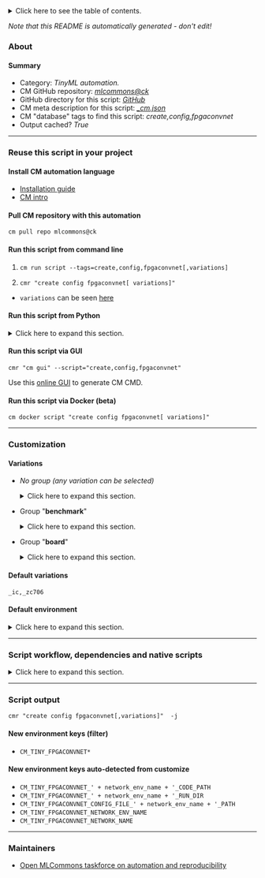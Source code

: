 <details>
<summary>Click here to see the table of contents.</summary>

* [About](#about)
* [Summary](#summary)
* [Reuse this script in your project](#reuse-this-script-in-your-project)
  * [ Install CM automation language](#install-cm-automation-language)
  * [ Check CM script flags](#check-cm-script-flags)
  * [ Run this script from command line](#run-this-script-from-command-line)
  * [ Run this script from Python](#run-this-script-from-python)
  * [ Run this script via GUI](#run-this-script-via-gui)
  * [ Run this script via Docker (beta)](#run-this-script-via-docker-(beta))
* [Customization](#customization)
  * [ Variations](#variations)
  * [ Default environment](#default-environment)
* [Script workflow, dependencies and native scripts](#script-workflow-dependencies-and-native-scripts)
* [Script output](#script-output)
* [New environment keys (filter)](#new-environment-keys-(filter))
* [New environment keys auto-detected from customize](#new-environment-keys-auto-detected-from-customize)
* [Maintainers](#maintainers)

</details>

*Note that this README is automatically generated - don't edit!*

### About

#### Summary

* Category: *TinyML automation.*
* CM GitHub repository: *[mlcommons@ck](https://github.com/mlcommons/ck/tree/master/cm-mlops)*
* GitHub directory for this script: *[GitHub](https://github.com/mlcommons/ck/tree/master/cm-mlops/script/create-fpgaconvnet-config-tinyml)*
* CM meta description for this script: *[_cm.json](_cm.json)*
* CM "database" tags to find this script: *create,config,fpgaconvnet*
* Output cached? *True*
___
### Reuse this script in your project

#### Install CM automation language

* [Installation guide](https://github.com/mlcommons/ck/blob/master/docs/installation.md)
* [CM intro](https://doi.org/10.5281/zenodo.8105339)

#### Pull CM repository with this automation

```cm pull repo mlcommons@ck```


#### Run this script from command line

1. `cm run script --tags=create,config,fpgaconvnet[,variations] `

2. `cmr "create config fpgaconvnet[ variations]" `

* `variations` can be seen [here](#variations)

#### Run this script from Python

<details>
<summary>Click here to expand this section.</summary>

```python

import cmind

r = cmind.access({'action':'run'
                  'automation':'script',
                  'tags':'create,config,fpgaconvnet'
                  'out':'con',
                  ...
                  (other input keys for this script)
                  ...
                 })

if r['return']>0:
    print (r['error'])

```

</details>


#### Run this script via GUI

```cmr "cm gui" --script="create,config,fpgaconvnet"```

Use this [online GUI](https://cKnowledge.org/cm-gui/?tags=create,config,fpgaconvnet) to generate CM CMD.

#### Run this script via Docker (beta)

`cm docker script "create config fpgaconvnet[ variations]" `

___
### Customization


#### Variations

  * *No group (any variation can be selected)*
    <details>
    <summary>Click here to expand this section.</summary>

    * `_zc706,ic`
      - Environment variables:
        - *CM_TINY_NETWORK_NAME*: `zc706-resnet`
      - Workflow:

    </details>


  * Group "**benchmark**"
    <details>
    <summary>Click here to expand this section.</summary>

    * **`_ic`** (default)
      - Workflow:

    </details>


  * Group "**board**"
    <details>
    <summary>Click here to expand this section.</summary>

    * **`_zc706`** (default)
      - Environment variables:
        - *CM_TINY_BOARD*: `zc706`
      - Workflow:

    </details>


#### Default variations

`_ic,_zc706`
#### Default environment

<details>
<summary>Click here to expand this section.</summary>

These keys can be updated via `--env.KEY=VALUE` or `env` dictionary in `@input.json` or using script flags.


</details>

___
### Script workflow, dependencies and native scripts

<details>
<summary>Click here to expand this section.</summary>

  1. ***Read "deps" on other CM scripts from [meta](https://github.com/mlcommons/ck/tree/master/cm-mlops/script/create-fpgaconvnet-config-tinyml/_cm.json)***
     * get,python3
       - CM script: [get-python3](https://github.com/mlcommons/ck/tree/master/cm-mlops/script/get-python3)
     * get,ml-model,tiny
       * CM names: `--adr.['ml-model']...`
       - CM script: [get-ml-model-tiny-resnet](https://github.com/mlcommons/ck/tree/master/cm-mlops/script/get-ml-model-tiny-resnet)
     * get,git,repo,_repo.https://github.com/mlcommons/submissions_tiny_v1.1
       - CM script: [get-git-repo](https://github.com/mlcommons/ck/tree/master/cm-mlops/script/get-git-repo)
  1. ***Run "preprocess" function from [customize.py](https://github.com/mlcommons/ck/tree/master/cm-mlops/script/create-fpgaconvnet-config-tinyml/customize.py)***
  1. Read "prehook_deps" on other CM scripts from [meta](https://github.com/mlcommons/ck/tree/master/cm-mlops/script/create-fpgaconvnet-config-tinyml/_cm.json)
  1. ***Run native script if exists***
     * [run.sh](https://github.com/mlcommons/ck/tree/master/cm-mlops/script/create-fpgaconvnet-config-tinyml/run.sh)
  1. Read "posthook_deps" on other CM scripts from [meta](https://github.com/mlcommons/ck/tree/master/cm-mlops/script/create-fpgaconvnet-config-tinyml/_cm.json)
  1. ***Run "postrocess" function from [customize.py](https://github.com/mlcommons/ck/tree/master/cm-mlops/script/create-fpgaconvnet-config-tinyml/customize.py)***
  1. Read "post_deps" on other CM scripts from [meta](https://github.com/mlcommons/ck/tree/master/cm-mlops/script/create-fpgaconvnet-config-tinyml/_cm.json)
</details>

___
### Script output
`cmr "create config fpgaconvnet[,variations]"  -j`
#### New environment keys (filter)

* `CM_TINY_FPGACONVNET*`
#### New environment keys auto-detected from customize

* `CM_TINY_FPGACONVNET_' + network_env_name + '_CODE_PATH`
* `CM_TINY_FPGACONVNET_' + network_env_name + '_RUN_DIR`
* `CM_TINY_FPGACONVNET_CONFIG_FILE_' + network_env_name + '_PATH`
* `CM_TINY_FPGACONVNET_NETWORK_ENV_NAME`
* `CM_TINY_FPGACONVNET_NETWORK_NAME`
___
### Maintainers

* [Open MLCommons taskforce on automation and reproducibility](https://github.com/mlcommons/ck/blob/master/docs/taskforce.md)